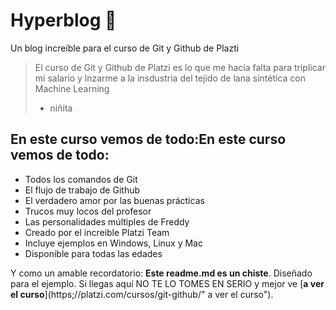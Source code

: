 # Hyperblog 💚
Un blog increíble para el curso de Git y Github de Plazti
>El curso de Git y Github de Platzi es lo que me hacía falta para triplicar mi salario y lnzarme a la insdustria del tejido de lana sintética con Machine Learning
> * niñita

## En este curso vemos de todo:En este curso vemos de todo:
* Todos los comandos de Git
* El flujo de trabajo de Github
* El verdadero amor por las buenas prácticas
* Trucos muy locos del profesor
* Las personalidades múltiples de Freddy
* Creado por el increible Platzi Team
* Incluye ejemplos en Windows, Linux y Mac
* Disponible para todas las edades

Y como un amable recordatorio: **Este readme.md es un chiste**. Diseñado para el ejemplo. Si llegas aquí NO TE LO TOMES EN SERIO y mejor ve [**a ver el curso**](https;//platzi.com/cursos/git-github/" a ver el curso").